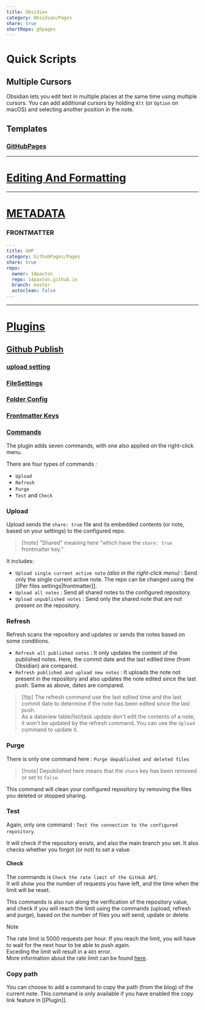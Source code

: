 ```yaml
---  
title: Obsidian    
category: Obsidian/Pages    
share: true    
shortRepo: ghpages   
---  
```

# Quick Scripts  
  
## Multiple Cursors  
  
Obsidian lets you edit text in multiple places at the same time using multiple cursors. You can add additional cursors by holding `Alt` (or `Option` on macOS) and selecting another position in the note.  
  
## Templates  
  
### [GitHubPages](https://github.com/ObsidianPublisher/template-gh-pages/blob/main/mkdocs.yml)  
  
  
---  
  
# [Editing And Formatting](https://help.obsidian.md/Editing+and+formatting/Basic+formatting+syntax)  
  
---  
  
# [METADATA](https://help.obsidian.md/Editing+and+formatting/Metadata#:~:text=YAML%20is%20a%20widely%20used,key%20and%20a%20corresponding%20value.&text=While%20the%20order%20of%20each,more%20than%20one%20tag%20key.)    
  
### FRONTMATTER  
```yml  
---  
title: GHP    
category: GithubPages/Pages    
share: true    
repo:    
  owner: 14paxton    
  repo: 14paxton.github.io    
  branch: master    
  autoclean: false    
---   
```  
  
  
---  
  
# [Plugins](https://help.obsidian.md/Plugins/Core+plugins)  
  
## [Github Publish](https://obsidian-publisher.netlify.app/plugin/)    
    
### [upload setting](https://obsidian-publisher.netlify.app/plugin/settings/upload/)    
  
### [FileSettings](https://obsidian-publisher.netlify.app/plugin/settings/per%20files%20settings/)  
  
### [Folder Config](https://obsidian-publisher.netlify.app/plugin/example/filepath_example/)    
    
### [Frontmatter Keys](https://obsidian-publisher.netlify.app/plugin/settings/per%20files%20settings/#frontmatter-keys-explanation)    
    
### [Commands](https://obsidian-publisher.netlify.app/plugin/commands/)    
    
The plugin adds seven commands, with one also applied on the right-click menu.    
    
There are four types of commands :    
    
- `Upload`    
- `Refresh`    
- `Purge`    
- `Test` and `Check`    
    
### Upload    
    
Upload sends the `share: true` file and its embedded contents (or note, based on your settings) to the configured repo.    
    
> [!note] "Shared" meaning here "which have the `share: true` frontmatter key."    
    
It includes:    
    
- `Upload single current active note` _(also in the right-click menu)_ : Send only the single current active note. The repo can be changed using the [[Per files settings|frontmatter]].    
- `Upload all notes` : Send all shared notes to the configured repository.    
- `Upload unpublished notes` : Send only the shared note that are not present on the repository.    
    
### Refresh    
    
Refresh scans the repository and updates or sends the notes based on some conditions.    
    
- `Refresh all published notes` : It only updates the content of the published notes. Here, the commit date and the last edited time (from Obsidian) are compared.    
- `Refresh published and upload new notes` : It uploads the note not present in the repository and also updates the note edited since the last push. Same as above, dates are compared.    
    
> [!tip] The refresh command use the last edited time and the last commit date to determine if the note has been edited since the last push.    
> As a dataview table/list/task update don't edit the contents of a note, it won't be updated by the refresh command. You can use the `Upload` command to update it.    
    
### Purge    
    
There is only one command here : `Purge depublished and deleted files`    
    
> [!note] Depublished here means that the `share` key has been removed or set to `false`.    
    
This command will clean your configured repository by removing the files you deleted or stopped sharing.    
    
### Test    
    
Again, only one command : `Test the connection to the configured repository`.    
    
It will check if the repository exists, and also the main branch you set. It also checks whether you forgot (or not) to set a value.    
    
#### Check    
    
The commands is `Check the rate limit of the GitHub API`.    
It will show you the number of requests you have left, and the time when the limit will be reset.    
    
This commands is also run along the verification of the repository value, and check if you will reach the limit using the commands (upload, refresh and purge), based on the number of files you will send, update or delete.    
    
> [!note]    
> The rate limit is 5000 requests per hour. If you reach the limit, you will have to wait for the next hour to be able to push again.    
> Exceding the limit will result in a `403` error.    
> More information about the rate limit can be found [here](https://docs.github.com/en/rest/overview/resources-in-the-rest-api#rate-limiting).    
    
### Copy path    
    
You can choose to add a command to copy the path (from the blog) of the current note. This command is only available if you have enabled the copy link feature in [[Plugin]].